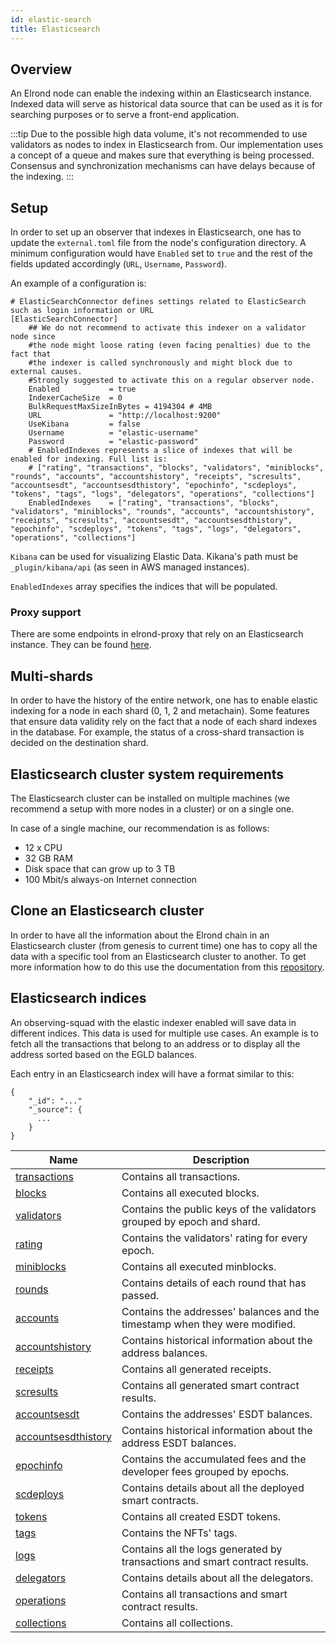 ```yaml
---
id: elastic-search
title: Elasticsearch
---
```


## Overview

An Elrond node can enable the indexing within an Elasticsearch instance. Indexed data will serve as historical data source
that can be used as it is for searching purposes or to serve a front-end application.

:::tip
Due to the possible high data volume, it's not recommended to use validators as nodes to index in Elasticsearch from.
Our implementation uses a concept of a queue and makes sure that everything is being processed. Consensus and synchronization mechanisms can have delays because of the indexing.
:::

## Setup

In order to set up an observer that indexes in Elasticsearch, one has to update the `external.toml` file from the node's 
configuration directory. A minimum configuration would have `Enabled` set to `true` and the rest of the fields updated 
accordingly (`URL`, `Username`, `Password`). 

An example of a configuration is:

```
# ElasticSearchConnector defines settings related to ElasticSearch such as login information or URL
[ElasticSearchConnector]
    ## We do not recommend to activate this indexer on a validator node since
    #the node might loose rating (even facing penalties) due to the fact that
    #the indexer is called synchronously and might block due to external causes.
    #Strongly suggested to activate this on a regular observer node.
    Enabled           = true
    IndexerCacheSize  = 0
    BulkRequestMaxSizeInBytes = 4194304 # 4MB
    URL               = "http://localhost:9200"
    UseKibana         = false
    Username          = "elastic-username"
    Password          = "elastic-password"
    # EnabledIndexes represents a slice of indexes that will be enabled for indexing. Full list is:
    # ["rating", "transactions", "blocks", "validators", "miniblocks", "rounds", "accounts", "accountshistory", "receipts", "scresults", "accountsesdt", "accountsesdthistory", "epochinfo", "scdeploys", "tokens", "tags", "logs", "delegators", "operations", "collections"]
    EnabledIndexes    = ["rating", "transactions", "blocks", "validators", "miniblocks", "rounds", "accounts", "accountshistory", "receipts", "scresults", "accountsesdt", "accountsesdthistory", "epochinfo", "scdeploys", "tokens", "tags", "logs", "delegators", "operations", "collections"]
```

`Kibana` can be used for visualizing Elastic Data. Kikana's path must be `_plugin/kibana/api` (as seen in AWS managed instances).

`EnabledIndexes` array specifies the indices that will be populated. 

### Proxy support

There are some endpoints in elrond-proxy that rely on an Elasticsearch instance. They can be found [here](/sdk-and-tools/proxy#dependency-on-elastic-search).

## Multi-shards

In order to have the history of the entire network, one has to enable elastic indexing for a node in each shard (0, 1, 2 and metachain).
Some features that ensure data validity rely on the fact that a node of each shard indexes in the database. For example, the status
of a cross-shard transaction is decided on the destination shard.

## Elasticsearch cluster system requirements

The Elasticsearch cluster can be installed on multiple machines (we recommend a setup with more nodes in a cluster) or on a single one.

In case of a single machine, our recommendation is as follows:

- 12 x CPU
- 32 GB RAM
- Disk space that can grow up to 3 TB
- 100 Mbit/s always-on Internet connection

## Clone an Elasticsearch cluster

In order to have all the information about the Elrond chain in an Elasticsearch cluster (from genesis to current time) one has to copy all the data with a specific tool from an Elasticsearch cluster to another.
To get more information how to do this use the documentation from this [repository](https://github.com/ElrondNetwork/elrond-tools-go/tree/main/elasticreindexer).


## Elasticsearch indices 

An observing-squad with the elastic indexer enabled will save data in different indices. This data is used for multiple use cases. An example is to fetch all the 
transactions that belong to an address or to display all the address sorted based on the EGLD balances.

Each entry in an Elasticsearch index will have a format similar to this:

```
{
    "_id": "..."
    "_source": {
      ...
    }
}
```

| Name                                                               | Description                                                                 |
|--------------------------------------------------------------------|-----------------------------------------------------------------------------|
| [transactions](/sdk-and-tools/indices/es-index-transactions)       | Contains all transactions.                                                  |
| [blocks](/sdk-and-tools/indices/es-index-blocks)                   | Contains all executed blocks.                                               |
| [validators](/sdk-and-tools/indices/es-index-validators)           | Contains the public keys of the validators grouped by epoch and shard.      |
| [rating](/sdk-and-tools/indices/es-index-rating)                   | Contains the validators' rating for every epoch.                            |
| [miniblocks](/sdk-and-tools/indices/es-index-miniblocks)           | Contains all executed minblocks.                                            |
| [rounds](/sdk-and-tools/indices/es-index-rounds)                   | Contains details of each round that has passed.                             |
| [accounts](/sdk-and-tools/indices/es-index-accounts)               | Contains the addresses' balances and the timestamp when they were modified. | 
| [accountshistory](/sdk-and-tools/indices/es-index-accountshistory) | Contains historical information about the address balances.                 |
| [receipts](/sdk-and-tools/indices/es-index-receipts)               | Contains all generated receipts.                                            |
| [scresults](/sdk-and-tools/indices/es-index-scresults)             | Contains all generated smart contract results.                              |
| [accountsesdt](/)                                                  | Contains the addresses' ESDT balances.                                      |
| [accountsesdthistory](/)                                           | Contains historical information about the address ESDT balances.            |
| [epochinfo](/)                                                     | Contains the accumulated fees and the developer fees grouped by epochs.     |
| [scdeploys](/)                                                     | Contains details about all the deployed smart contracts.                    |
| [tokens](/)                                                        | Contains all created ESDT tokens.                                           |
| [tags](/)                                                          | Contains the NFTs' tags.                                                    |
| [logs](/)                                                          | Contains all the logs generated by transactions and smart contract results. |
| [delegators](/)                                                    | Contains details about all the delegators.                                  |
| [operations](/)                                                    | Contains all transactions and smart contract results.                       |
| [collections](/)                                                   | Contains all collections.                                                   |


